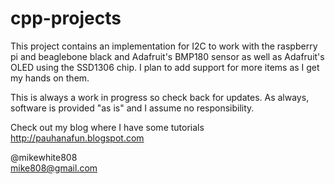 cpp-projects
============
This project contains an implementation for I2C to work with the raspberry pi and beaglebone black
and Adafruit's BMP180 sensor as well as Adafruit's OLED using the SSD1306 chip. I plan to add
support for more items as I get my hands on them.

This is always a work in progress so check back for updates. As always, software is provided
"as is" and I assume no responsibility.

Check out my blog where I have some tutorials
http://pauhanafun.blogspot.com

@mikewhite808<br>
mike808@gmail.com
